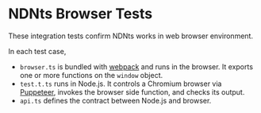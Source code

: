 # NDNts Browser Tests

These integration tests confirm NDNts works in web browser environment.

In each test case,

* `browser.ts` is bundled with [webpack](https://webpack.js.org/) and runs in the browser. It exports one or more functions on the `window` object.
* `test.t.ts` runs in Node.js. It controls a Chromium browser via [Puppeteer](https://pptr.dev/), invokes the browser side function, and checks its output.
* `api.ts` defines the contract between Node.js and browser.
